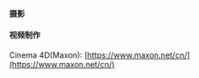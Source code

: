 #### 摄影

#### 

#### 视频制作

Cinema 4D\(Maxon\): [https://www.maxon.net/cn/](https://www.maxon.net/cn/)

